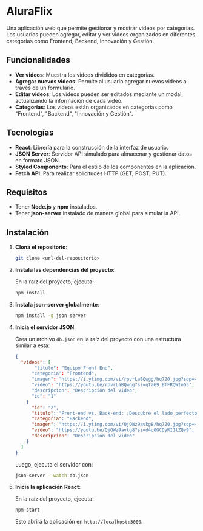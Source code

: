 # AluraFlix

Una aplicación web que permite gestionar y mostrar videos por categorías. Los usuarios pueden agregar, editar y ver videos organizados en diferentes categorías como Frontend, Backend, Innovación y Gestión.

## Funcionalidades

- **Ver videos**: Muestra los videos divididos en categorías.
- **Agregar nuevos videos**: Permite al usuario agregar nuevos videos a través de un formulario.
- **Editar videos**: Los videos pueden ser editados mediante un modal, actualizando la información de cada video.
- **Categorías**: Los videos están organizados en categorías como "Frontend", "Backend", "Innovación y Gestión".

## Tecnologías

- **React**: Librería para la construcción de la interfaz de usuario.
- **JSON Server**: Servidor API simulado para almacenar y gestionar datos en formato JSON.
- **Styled Components**: Para el estilo de los componentes en la aplicación.
- **Fetch API**: Para realizar solicitudes HTTP (GET, POST, PUT).

## Requisitos

- Tener **Node.js** y **npm** instalados.
- Tener **json-server** instalado de manera global para simular la API.

## Instalación

1. **Clona el repositorio**:

    ```bash
    git clone <url-del-repositorio>
    ```

2. **Instala las dependencias del proyecto**:

    En la raíz del proyecto, ejecuta:

    ```bash
    npm install
    ```

3. **Instala json-server globalmente**:

    ```bash
    npm install -g json-server
    ```

4. **Inicia el servidor JSON**:

    Crea un archivo `db.json` en la raíz del proyecto con una estructura similar a esta:

    ```json
    {
      "videos": [
           "titulo": "Equipo Front End",
          "categoria": "Frontend",
          "imagen": "https://i.ytimg.com/vi/rpvrLaBQwgg/hq720.jpg?sqp=-oaymwEnCNAFEJQDSFryq4qpAxkIARUAAIhCGAHYAQHiAQoIGBACGAY4AUAB&rs=AOn4CLBkb-PJrLWrffCvsevbaS6oMxcyhQ",
          "video": "https://youtu.be/rpvrLaBQwgg?si=qtaG9_BfFRQWIoG5",
          "descripcion": "Descripción del video",
          "id": "1"
        {
          "id": "2",
          "titulo": "Front-end vs. Back-end: ¡Descubre el lado perfecto para ti!",
          "categoria": "Backend",
          "imagen": "https://i.ytimg.com/vi/QjOWz9avkg8/hq720.jpg?sqp=-oaymwEnCNAFEJQDSFryq4qpAxkIARUAAIhCGAHYAQHiAQoIGBACGAY4AUAB&rs=AOn4CLASVGtnx4FYMKU6rqLwKOdCS6xQoQ",
          "video": "https://youtu.be/QjOWz9avkg8?si=d4q0GCDyRIJtZQv9",
          "descripcion": "Descripción del video"
        }
      ]
    }
    ```

    Luego, ejecuta el servidor con:

    ```bash
    json-server --watch db.json
    ```

5. **Inicia la aplicación React**:

    En la raíz del proyecto, ejecuta:

    ```bash
    npm start
    ```

    Esto abrirá la aplicación en `http://localhost:3000`.
